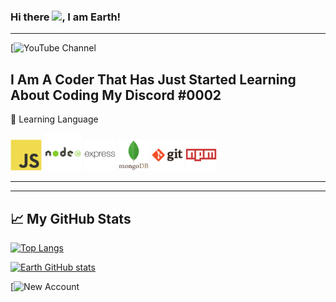 ### Hi there <img src="https://raw.githubusercontent.com/MartinHeinz/MartinHeinz/master/wave.gif" width="30px">, I am Earth!

---

[![YouTube Channel](https://www.youtube.com/channel/UCcgkEp8b1exwOAktAVk-aMQ?sub_confirmation=1)

I Am A Coder That Has Just Started Learning About Coding 
My Discord </EARTH>#0002
---

🧰 Learning Language

<img src="https://github.com/devicons/devicon/blob/master/icons/javascript/javascript-original.svg" alt="JavaScript" width="50" height="50"/> <img src="https://github.com/devicons/devicon/blob/master/icons/nodejs/nodejs-original-wordmark.svg" alt="NodeJS" width="60" height="60"/>  <img src="https://github.com/devicons/devicon/blob/master/icons/express/express-original-wordmark.svg" alt="ExpressJS" width="50" height="50"/> <img src="https://github.com/devicons/devicon/blob/master/icons/mongodb/mongodb-original-wordmark.svg" alt="MongoDB" width="50" height="50"/> <img src="https://github.com/devicons/devicon/blob/master/icons/git/git-original-wordmark.svg" alt="Git" width="50" height="50"/> <img src="https://github.com/devicons/devicon/blob/master/icons/npm/npm-original-wordmark.svg" alt="npm" width="50" height="50"/> 





---


---

## &#x1f4c8; My GitHub Stats

[![Top Langs](https://github-readme-stats.vercel.app/api/top-langs/?username=EARTH-0002&hide=java,html,css&theme=radical)](https://github.com/anuraghazra/github-readme-stats)

[![Earth GitHub stats](https://github-readme-stats.vercel.app/api?username=EARTH-0002&theme=radical)](https://github.com/anuraghazra/github-readme-stats)


[![New Account](https://www.google.com)

<!--
**catalinpit/catalinpit** is a ✨ _special_ ✨ repository because its `README.md` (this file) appears on your GitHub profile.
Here are some ideas to get you started:
- 🌱 I’m currently learning node.js and discord.js
- 💬 Ask me about html , css basic only
- 📫 How to reach me: Discord - </EARTH>#0002
- 😄 Pronouns: he / his
-->
